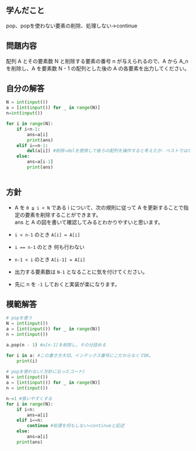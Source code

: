 

## 学んだこと
pop、popを使わない要素の削除、処理しない→continue

## 問題内容
配列 A とその要素数 N と削除する要素の番号 n が与えられるので、A から A_n を削除し、A を要素数 N - 1 の配列とした後の A の各要素を出力してください。
## 自分の解答
```python
N = int(input())
a = [int(input()) for _ in range(N)]
n=int(input())

for i in range(N):
    if i<n-1:
        ans=a[i]
        print(ans)
    elif i==n-1:
        del(a[i]) #削除→delを使用して後ろの配列を操作すると考えたが、ベストではない。
    else:
        ans=a[i-1]
        print(ans)
   
```


## 方針

- A を `0 ≦ i < N` である i について、次の規則に従って A を更新することで指定の要素を削除することができます。  
    ans と A の図を書いて確認してみるとわかりやすいと思います。

- `i < n-1` のとき `A[i] = A[i]`
- `i == n-1` のとき 何も行わない
- `n-1 < i` のとき `A[i-1] = A[i]`

- 出力する要素数は `N-1` となることに気を付けてください。
- 先に n を `-1` しておくと実装が楽になります。
## 模範解答
```python
# popを使う
N = int(input())
a = [int(input()) for _ in range(N)]
n = int(input())

a.pop(n - 1) #a[n-1]を削除し、その分詰める

for i in a: #この書き方大切。インデックス番号にこだわらなくてOK。
    print(i)
    
# popを使わない(方針に沿ったコード)
N = int(input())
a = [int(input()) for _ in range(N)]
n = int(input())

n-=1 #扱いやすくする
for i in range(N):
    if i<n:
        ans=a[i]
    elif i==n:
        continue #処理を何もしない→continueと記述
    else:
        ans=a[i]
    print(ans)
```